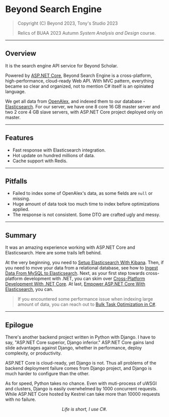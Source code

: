 # Beyond Search Engine

> Copyright (C) Beyond 2023, Tony's Studio 2023
>
> Relics of BUAA 2023 Autumn *System Analysis and Design* course.

---

## Overview

It is the search engine API service for Beyond Scholar.

Powered by [ASP.NET Core](https://dotnet.microsoft.com/en-us/), Beyond Search Engine is a cross-platform, high-performance, cloud-ready Web API. With MVC pattern, everything became so clear and organized, not to mention C# itself is an opiniated language.

We get all data from [OpenAlex](https://openalex.org/), and indexed them to our database - [Elasticsearch](https://www.elastic.co/guide/en/elasticsearch/reference/current/index.html). For our server, we have one 8 core 16 GB master server and two 2 core 4 GB slave servers, with ASP.NET Core project deployed only on master.

---

## Features

- Fast response with Elasticsearch integration.
- Hot update on hundred millions of data.
- Cache support with Redis.

---

## Pitfalls

- Failed to index some of OpenAlex's data, as some fields are `null` or missing.
- Huge amount of data took too much time to index before optimizations applied.
- The response is not consistent. Some DTO are crafted ugly and messy.

---

## Summary

It was an amazing experience working with ASP.NET Core and Elasticsearch. Here are some trails left behind.

At the very beginning, you need to [Setup Elasticsearch With Kibana](https://www.tonys-studio.top/posts/Setup-Elasticsearch-with-Kibana/). Then, if you need to move your data from a relational database, see how to [Ingest Data From MySQL to Elasticsearch](https://www.tonys-studio.top/posts/Ingest-Data-from-MySQL-to-Elasticsearch/). Next, as your first step towards cross-platform development with .NET, you can skim over [Cross-Platform Development With .NET Core](https://www.tonys-studio.top/posts/Cross-platform-Development-with-NET-Core/). At last, [Empower ASP.NET Core With Elasticsearch](https://www.tonys-studio.top/posts/Empower-ASP-NET-Core-with-Elasticsearch/), you can.

> If you encountered some performance issue when indexing large amount of data, you can reach out to [Bulk Task Optimization in C#](https://www.tonys-studio.top/posts/Bulk-Task-Optimization-in-C/).

---

## Epilogue

There's another backend project written in Python with Django. I have to say, "ASP.NET Core superior, Django inferior." ASP.NET Core gains land slide advantages against Django, whether in performance, deploy complexity, or productivity.

ASP.NET Core is cloud-ready, yet Django is not. Thus all problems of the backend deployment failure comes from Django project, and Django is much harder to configure than the other.

As for speed, Python takes no chance. Even with muti-process of uWSGI and clusters, Django is easily overwhelmed by 1000 concurrent requests. While ASP.NET Core hosted by Kestrel can take more than 10000 requests with no failure.

<p style="text-align:center"><i>Life is short, I use C#.</i></p>